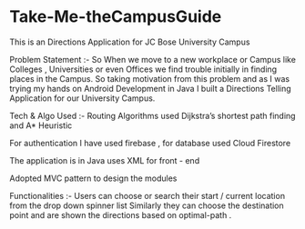 # Take-Me-theCampusGuide
This is an Directions Application for JC Bose University Campus 


Problem Statement :- So When we move to a new workplace or Campus like Colleges , Universities or even Offices we find trouble initially in finding places in the Campus. So taking motivation from this problem and as I was trying my hands on Android Development in Java I built a Directions Telling Application for our University Campus.

Tech & Algo Used :-
Routing Algorithms used Dijkstra’s shortest path finding and A* Heuristic 

For authentication I have used firebase , for database used Cloud Firestore 

The application is in Java uses XML for front - end 

Adopted MVC pattern to  design the modules

Functionalities :- 
Users can choose or search their start / current location from the drop down spinner list 
Similarly they can choose the destination point and are shown the directions based on optimal-path .


